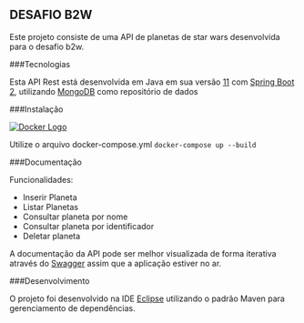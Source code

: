 ## DESAFIO B2W

Este projeto consiste de uma API de planetas de star wars desenvolvida para o desafio b2w.

###Tecnologias

Esta API Rest está desenvolvida em Java em sua versão <a href="https://www.oracle.com/technetwork/java/javase/downloads/jdk11-downloads-5066655.html">11</a> com <a href="https://spring.io/projects/spring-boot">Spring Boot 2</a>, utilizando <a href="https://www.mongodb.com/">MongoDB</a> como repositório de dados

###Instalação

[![Docker Logo](https://d207aa93qlcgug.cloudfront.net/1.95.5.qa/img/nav/docker-logo-loggedout.png)](https://hub.docker.com/r/marcosmele/starwars-api/)

Utilize o arquivo docker-compose.yml
`docker-compose up --build`


###Documentação

Funcionalidades:

* Inserir Planeta
* Listar Planetas
* Consultar planeta por nome
* Consultar planeta por identificador
* Deletar planeta

A documentação da API pode ser melhor visualizada de forma iterativa através do <a href="http://localhost:8080/starwars/swagger-ui.html">Swagger</a> assim que a aplicação estiver no ar.

###Desenvolvimento

O projeto foi desenvolvido na IDE <a href="https://www.eclipse.org/">Eclipse</a> utilizando o padrão Maven para gerenciamento de dependências.
